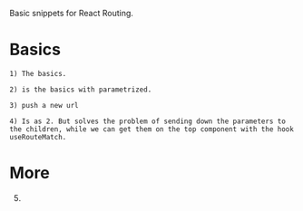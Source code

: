 Basic snippets for React Routing.


# Basics

    1) The basics.

    2) is the basics with parametrized.

    3) push a new url

    4) Is as 2. But solves the problem of sending down the parameters to the children, while we can get them on the top component with the hook useRouteMatch.

# More 

5) 